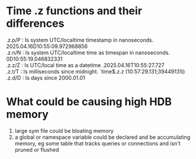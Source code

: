 # Time .z functions and their differences
.z.p/P : Is system UTC/localtime timestamp in nanoseconds. 2025.04.16D10:55:09.972968856 \
.z.n/N : Is system UTC/localtime time as timespan in nanoseconds. 0D10:55:19.046832331 \
.z.z/Z : Is UTC/local time as a datetime  .2025.04.16T10:55:27.727 \
.z.t/T : Is milliseconds since midnight. `time$.z.z (10:57:29.131;39449131i) \
.z.d/D : Is days since 2000.01.01 

# What could be causing high HDB memory
1) large sym file could be bloating memory
2) a global or namespace variable could be declared and be accumulating memory, eg some table that tracks queries or connections and isn't pruned or flushed